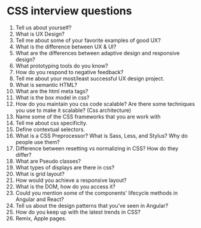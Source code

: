 # CSS interview questions

1. Tell us about yourself?
2. What is UX Design?
3. Tell me about some of your favorite examples of good UX?
4. What is the difference between UX & UI?
5. What are the differences between adaptive design and responsive design?
6. What prototyping tools do you know?
7. How do you respond to negative feedback?
8. Tell me about your most/least successful UX design project.
9. What is semantic HTML?
10. What are the html meta tags?
11. What is the box model in css?
12. How do you maintain you css code scalable? Are there some techniques you use to make it scalable? (Css architecture)
13. Name some of the CSS frameworks that you are work with
14. Tell me about css specificity.
15. Define contextual selectors.
16. What is a CSS Preprocessor? What is Sass, Less, and Stylus? Why do people use them?
17. Difference between resetting vs normalizing in CSS? How do they differ?
18. What are Pseudo classes?
19. What types of displays are there in css?
20. What is grid layout?
21. How would you achieve a responsive layout?
22. What is  the DOM, how do you access it?
23. Could you mention some of the components' lifecycle methods in Angular and React?
24. Tell us about the design patterns that you’ve seen in Angular?
25. How do you keep up with the latest trends in CSS?
26. Remix, Apple pages.
